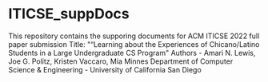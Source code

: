# ITICSE_suppDocs


This repository contains the supporing documents for ACM ITICSE 2022 full paper submission
Title: "“Learning about the Experiences of Chicano/Latino Students in a Large Undergraduate CS Program" 
Authors - Amari N. Lewis, Joe G. Politz, Kristen Vaccaro, Mia Minnes
  Department of Computer Science & Engineering - University of California San Diego 



